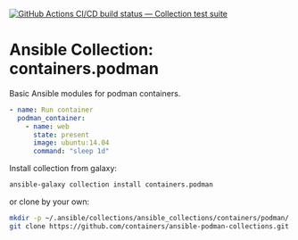 [![GitHub Actions CI/CD build status — Collection test suite](https://github.com/containers/ansible-podman-collections/workflows/Collection%20build%20and%20tests/badge.svg?branch=master)](https://github.com/containers/ansible-podman-collections/actions?query=workflow%3A%22Collection%20build%20and%20tests)

Ansible Collection: containers.podman
=================================================
Basic Ansible modules for podman containers.

```yaml
- name: Run container
  podman_container:
    - name: web
      state: present
      image: ubuntu:14.04
      command: "sleep 1d"
```

Install collection from galaxy:

```bash
ansible-galaxy collection install containers.podman
```

or clone by your own:

```bash
mkdir -p ~/.ansible/collections/ansible_collections/containers/podman/
git clone https://github.com/containers/ansible-podman-collections.git ~/.ansible/collections/ansible_collections/containers/podman/
```
